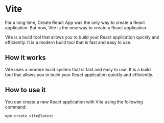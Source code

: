 # Vite

For a long time, Create React App was the only way to create a React application. But now, Vite is the new way to create a React application.

Vite is a build tool that allows you to build your React application quickly and efficiently. It is a modern build tool that is fast and easy to use.

## How it works

Vite uses a modern build system that is fast and easy to use. It is a build tool that allows you to build your React application quickly and efficiently.

## How to use it

You can create a new React application with Vite using the following command:

```bash
npm create vite@latest
```
